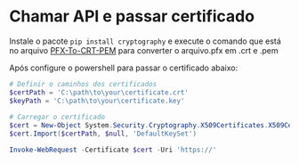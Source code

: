 # Chamar API e passar certificado

Instale o pacote `pip install cryptography` e execute o comando que está no arquivo [PFX-To-CRT-PEM](PFX-To-CRT-PEM.py) para converter o arquivo.pfx em .crt e .pem




Após configure o powershell para passar o certificado abaixo:

``` powershell
# Definir o caminhos dos certificados
$certPath = 'C:\path\to\your\certificate.crt'
$keyPath = 'C:\path\to\your\certificate.key'
 
# Carregar o certificado
$cert = New-Object System.Security.Cryptography.X509Certificates.X509Certificate2
$cert.Import($certPath, $null, 'DefaultKeySet')

Invoke-WebRequest -Certificate $cert -Uri 'https://'
```
